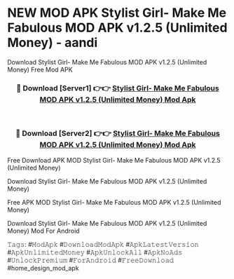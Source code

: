 # NEW MOD APK Stylist Girl- Make Me Fabulous MOD APK v1.2.5 (Unlimited Money) - aandi
Download Stylist Girl- Make Me Fabulous MOD APK v1.2.5 (Unlimited Money) Free Mod APK

<div align="center">
<h3>🔴 Download [Server1] 👉👉 <a href="https://apk-comot.site?title=Stylist_Girl-_Make_Me_Fabulous_MOD_APK_v1.2.5_(Unlimited_Money)">Stylist Girl- Make Me Fabulous MOD APK v1.2.5 (Unlimited Money) Mod Apk</a></h3><br>

<h3>🔴 Download [Server2] 👉👉 <a href="https://apk-comot.site?title=Stylist_Girl-_Make_Me_Fabulous_MOD_APK_v1.2.5_(Unlimited_Money)">Stylist Girl- Make Me Fabulous MOD APK v1.2.5 (Unlimited Money) Mod Apk</a></h3>
</div>


Free Download APK MOD Stylist Girl- Make Me Fabulous MOD APK v1.2.5 (Unlimited Money)

Download Stylist Girl- Make Me Fabulous MOD APK v1.2.5 (Unlimited Money) 

Free APK MOD Stylist Girl- Make Me Fabulous MOD APK v1.2.5 (Unlimited Money) 

Download Stylist Girl- Make Me Fabulous MOD APK v1.2.5 (Unlimited Money) Mod For Android

𝚃𝚊𝚐𝚜: #𝙼𝚘𝚍𝙰𝚙𝚔 #𝙳𝚘𝚠𝚗𝚕𝚘𝚊𝚍𝙼𝚘𝚍𝙰𝚙𝚔 #𝙰𝚙𝚔𝙻𝚊𝚝𝚎𝚜𝚝𝚅𝚎𝚛𝚜𝚒𝚘𝚗 #𝙰𝚙𝚔𝚄𝚗𝚕𝚒𝚖𝚒𝚝𝚎𝚍𝙼𝚘𝚗𝚎𝚢 #𝙰𝚙𝚔𝚄𝚗𝚕𝚘𝚌𝚔𝙰𝚕𝚕 #𝙰𝚙𝚔𝙽𝚘𝙰𝚍𝚜 #𝚄𝚗𝚕𝚘𝚌𝚔𝙿𝚛𝚎𝚖𝚒𝚞𝚖 #𝙵𝚘𝚛𝙰𝚗𝚍𝚛𝚘𝚒𝚍 #𝙵𝚛𝚎𝚎𝙳𝚘𝚠𝚗𝚕𝚘𝚊𝚍 #home_design_mod_apk